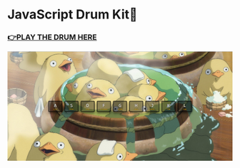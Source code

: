 # JavaScript Drum Kit🥁
### [👉PLAY THE DRUM HERE](https://mitzelldone.github.io/JavaScript30/01%20-%20JavaScript%20Drum%20Kit/index.html)
![demo](../01%20-%20JavaScript%20Drum%20Kit/demo.PNG)
